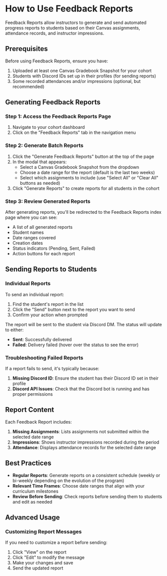 # How to Use Feedback Reports

Feedback Reports allow instructors to generate and send automated progress reports to students based on their Canvas assignments, attendance records, and instructor impressions.

## Prerequisites

Before using Feedback Reports, ensure you have:

1. Uploaded at least one Canvas Gradebook Snapshot for your cohort
2. Students with Discord IDs set up in their profiles (for sending reports)
3. Some recorded attendances and/or impressions (optional, but recommended)

## Generating Feedback Reports

### Step 1: Access the Feedback Reports Page

1. Navigate to your cohort dashboard
2. Click on the "Feedback Reports" tab in the navigation menu

### Step 2: Generate Batch Reports

1. Click the "Generate Feedback Reports" button at the top of the page
2. In the modal that appears:
   - Select a Canvas Gradebook Snapshot from the dropdown
   - Choose a date range for the report (default is the last two weeks)
   - Select which assignments to include (use "Select All" or "Clear All" buttons as needed)
3. Click "Generate Reports" to create reports for all students in the cohort

### Step 3: Review Generated Reports

After generating reports, you'll be redirected to the Feedback Reports index page where you can see:

- A list of all generated reports
- Student names
- Date ranges covered
- Creation dates
- Status indicators (Pending, Sent, Failed)
- Action buttons for each report

## Sending Reports to Students

### Individual Reports

To send an individual report:

1. Find the student's report in the list
2. Click the "Send" button next to the report you want to send
3. Confirm your action when prompted

The report will be sent to the student via Discord DM. The status will update to either:
- **Sent**: Successfully delivered
- **Failed**: Delivery failed (hover over the status to see the error)

### Troubleshooting Failed Reports

If a report fails to send, it's typically because:

1. **Missing Discord ID**: Ensure the student has their Discord ID set in their profile
2. **Discord API Issues**: Check that the Discord bot is running and has proper permissions

## Report Content

Each Feedback Report includes:

1. **Missing Assignments**: Lists assignments not submitted within the selected date range
2. **Impressions**: Shows instructor impressions recorded during the period
3. **Attendance**: Displays attendance records for the selected date range

## Best Practices

- **Regular Reports**: Generate reports on a consistent schedule (weekly or bi-weekly depending on the evolution of the program)
- **Relevant Time Frames**: Choose date ranges that align with your curriculum milestones
- **Review Before Sending**: Check reports before sending them to students and edit as needed

## Advanced Usage

### Customizing Report Messages

If you need to customize a report before sending:

1. Click "View" on the report
2. Click "Edit" to modify the message
3. Make your changes and save
4. Send the updated report
